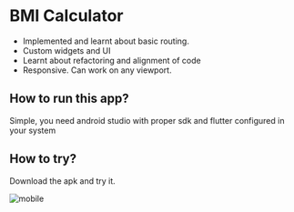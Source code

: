 # BMI Calculator
- Implemented and learnt about basic routing.
- Custom widgets and UI
- Learnt about refactoring and alignment of code
- Responsive. Can work on any viewport.

## How to run this app?
Simple, you need android studio with proper sdk and flutter configured in your system

## How to try?
Download the apk and try it.

![mobile](https://i.imgur.com/UlkPnzy.jpg)

